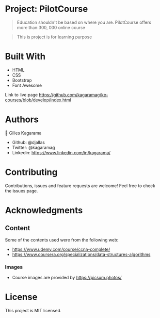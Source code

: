 # Project: PilotCourse
> Education shouldn't be based on where you are. PilotCourse offers more than 300, 000 online course

> This is project is for learning purpose

# Built With
- HTML
- CSS
- Bootstrap
- Font Awesome

Link to live page
https://github.com/kagaramag/ke-courses/blob/develop/index.html

# Authors
👤 Gilles Kagarama

- Github: @djallas
- Twitter: @kagaramag
- Linkedin: https://www.linkedin.com/in/kagarama/


# Contributing
Contributions, issues and feature requests are welcome!
Feel free to check the issues page.

# Acknowledgments

## Content
Some of the contents used were from the following web:
- https://www.udemy.com/course/ccna-complete/
- https://www.coursera.org/specializations/data-structures-algorithms

### Images

- Course images are provided by https://picsum.photos/



# License
This project is MIT licensed.
